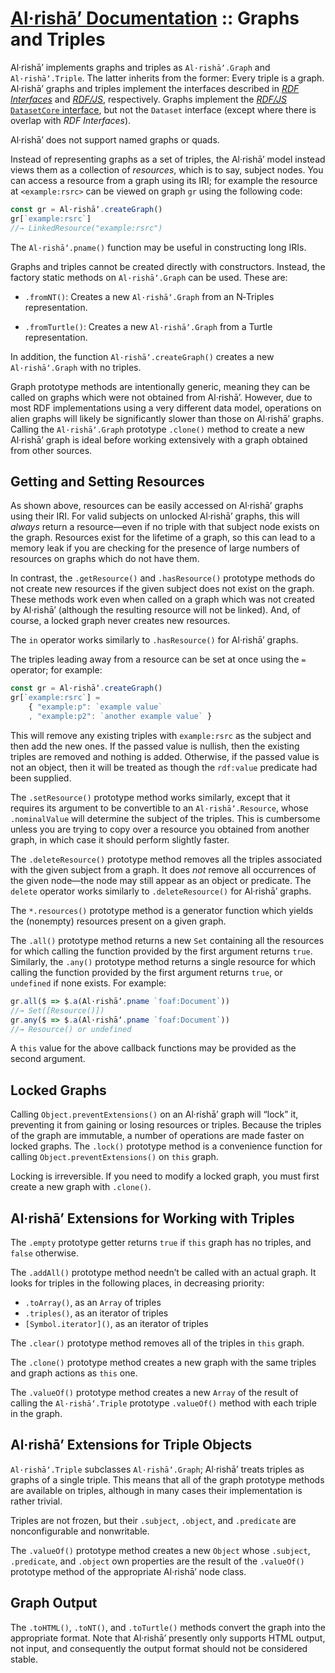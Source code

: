 #  [Al·rishāʼ Documentation](./) :: Graphs and Triples

Al·rishāʼ implements graphs and triples as `Al·rishāʼ.Graph` and `Al·rishāʼ.Triple`.
The latter inherits from the former:
Every triple is a graph.
Al·rishāʼ graphs and triples implement the interfaces described in [<cite>RDF Interfaces</cite>](https://www.w3.org/TR/rdf-interfaces/) and [<cite>RDF/JS</cite>](https://rdf.js.org/data-model-spec/), respectively.
Graphs implement the [<cite>RDF/JS</cite> `DatasetCore` interface](https://rdf.js.org/dataset-spec/#datasetcore-interface), but not the `Dataset` interface (except where there is overlap with <cite>RDF Interfaces</cite>).

Al·rishāʼ does not support named graphs or quads.

Instead of representing graphs as a set of triples, the Al·rishāʼ model instead views them as a collection of *resources*, which is to say, subject nodes.
You can access a resource from a graph using its IRI; for example the resource at `<example:rsrc>` can be viewed on graph `gr` using the following code:

```js
const gr = Al·rishāʼ.createGraph()
gr[`example:rsrc`]
//→ LinkedResource("example:rsrc")
```

The `Al·rishāʼ.pname()` function may be useful in constructing long IRIs.

Graphs and triples cannot be created directly with constructors.
Instead, the factory static methods on `Al·rishāʼ.Graph` can be used.
These are:

 +  `.fromNT()`: Creates a new `Al·rishāʼ.Graph` from an N‐Triples representation.

 +  `.fromTurtle()`: Creates a new `Al·rishāʼ.Graph` from a Turtle representation.

In addition, the function `Al·rishāʼ.createGraph()` creates a new `Al·rishāʼ.Graph` with no triples.

Graph prototype methods are intentionally generic, meaning they can be called on graphs which were not obtained from Al·rishāʼ.
However, due to most RDF implementations using a very different data model, operations on alien graphs will likely be significantly slower than those on Al·rishāʼ graphs.
Calling the `Al·rishāʼ.Graph` prototype `.clone()` method to create a new Al·rishāʼ graph is ideal before working extensively with a graph obtained from other sources.


##  Getting and Setting Resources

As shown above, resources can be easily accessed on Al·rishāʼ graphs using their IRI.
For valid subjects on unlocked Al·rishāʼ graphs, this will *always* return a resource—even if no triple with that subject node exists on the graph.
Resources exist for the lifetime of a graph, so this can lead to a memory leak if you are checking for the presence of large numbers of resources on graphs which do not have them.

In contrast, the `.getResource()` and `.hasResource()` prototype methods do not create new resources if the given subject does not exist on the graph.
These methods work even when called on a graph which was not created by Al·rishāʼ (although the resulting resource will not be linked).
And, of course, a locked graph never creates new resources.

The `in` operator works similarly to `.hasResource()` for Al·rishāʼ graphs.

The triples leading away from a resource can be set at once using the `=` operator; for example:

```js
const gr = Al·rishāʼ.createGraph()
gr[`example:rsrc`] =
	{ "example:p": `example value`
	, "example:p2": `another example value` }
```

This will remove any existing triples with `example:rsrc` as the subject and then add the new ones.
If the passed value is nullish, then the existing triples are removed and nothing is added.
Otherwise, if the passed value is not an object, then it will be treated as though the `rdf:value` predicate had been supplied.

The `.setResource()` prototype method works similarly, except that it requires its argument to be convertible to an `Al·rishāʼ.Resource`, whose `.nominalValue` will determine the subject of the triples.
This is cumbersome unless you are trying to copy over a resource you obtained from another graph, in which case it should perform slightly faster.

The `.deleteResource()` prototype method removes all the triples associated with the given subject from a graph.
It does *not* remove all occurrences of the given node—the node may still appear as an object or predicate.
The `delete` operator works similarly to `.deleteResource()` for Al·rishāʼ graphs.

The `*.resources()` prototype method is a generator function which yields the (nonempty) resources present on a given graph.

The `.all()` prototype method returns a new `Set` containing all the resources for which calling the function provided by the first argument returns `true`.
Similarly, the `.any()` prototype method returns a single resource for which calling the function provided by the first argument returns `true`, or `undefined` if none exists.
For example:

```js
gr.all($ => $.a(Al·rishāʼ.pname `foaf:Document`))
//→ Set([Resource()])
gr.any($ => $.a(Al·rishāʼ.pname `foaf:Document`))
//→ Resource() or undefined
```

A `this` value for the above callback functions may be provided as the second argument.


##  Locked Graphs

Calling `Object.preventExtensions()` on an Al·rishāʼ graph will “lock” it, preventing it from gaining or losing resources or triples.
Because the triples of the graph are immutable, a number of operations are made faster on locked graphs.
The `.lock()` prototype method is a convenience function for calling `Object.preventExtensions()` on `this` graph.

Locking is irreversible.
If you need to modify a locked graph, you must first create a new graph with `.clone()`.


##  Al·rishāʼ Extensions for Working with Triples

The `.empty` prototype getter returns `true` if `this` graph has no triples, and `false` otherwise.

The `.addAll()` prototype method needn’t be called with an actual graph.
It looks for triples in the following places, in decreasing priority:

 +  `.toArray()`, as an `Array` of triples
 +  `.triples()`, as an iterator of triples
 +  `[Symbol.iterator]()`, as an iterator of triples

The `.clear()` prototype method removes all of the triples in `this` graph.

The `.clone()` prototype method creates a new graph with the same triples and graph actions as `this` one.

The `.valueOf()` prototype method creates a new `Array` of the result of calling the `Al·rishāʼ.Triple` prototype `.valueOf()` method with each triple in the graph.


##  Al·rishāʼ Extensions for Triple Objects

`Al·rishāʼ.Triple` subclasses `Al·rishāʼ.Graph`; Al·rishāʼ treats triples as graphs of a single triple.
This means that all of the graph prototype methods are available on triples, although in many cases their implementation is rather trivial.

Triples are not frozen, but their `.subject`, `.object`, and `.predicate` are nonconfigurable and nonwritable.

The `.valueOf()` prototype method creates a new `Object` whose `.subject`, `.predicate`, and `.object` own properties are the result of the `.valueOf()` prototype method of the appropriate Al·rishāʼ node class.


##  Graph Output

The `.toHTML()`, `.toNT()`, and `.toTurtle()` methods convert the graph into the appropriate format.
Note that Al·rishāʼ presently only supports HTML output, not input, and consequently the output format should not be considered stable.

